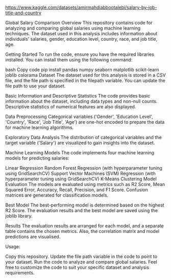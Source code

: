 https://www.kaggle.com/datasets/amirmahdiabbootalebi/salary-by-job-title-and-country

Global Salary Comparison Overview This repository contains code for analyzing and comparing global salaries using machine learning techniques. The dataset used in this analysis includes information about individuals' salaries, gender, education level, country, race, and job title, age.

Getting Started To run the code, ensure you have the required libraries installed. You can install them using the following command:

bash Copy code pip install pandas numpy seaborn matplotlib scikit-learn joblib colorama Dataset The dataset used for this analysis is stored in a CSV file, and the file path is specified in the filepath variable. You can update the file path to use your dataset.

Basic Information and Descriptive Statistics The code provides basic information about the dataset, including data types and non-null counts. Descriptive statistics of numerical features are also displayed.

Data Preprocessing Categorical variables ('Gender', 'Education Level', 'Country', 'Race', 'Job Title', 'Age') are one-hot encoded to prepare the data for machine learning algorithms.

Exploratory Data Analysis The distribution of categorical variables and the target variable ('Salary') are visualized to gain insights into the dataset.

Machine Learning Models The code implements four machine learning models for predicting salaries:

Linear Regression Random Forest Regression (with hyperparameter tuning using GridSearchCV) Support Vector Machines (SVM) Regression (with hyperparameter tuning using GridSearchCV) K-Means Clustering Model Evaluation The models are evaluated using metrics such as R2 Score, Mean Squared Error, Accuracy, Recall, Precision, and F1 Score. Confusion matrices are generated for classification models.

Best Model The best-performing model is determined based on the highest R2 Score. The evaluation results and the best model are saved using the joblib library.

Results The evaluation results are arranged for each model, and a separate table contains the chosen metrics. Also, the correlation matrix and model predictions are visualised.

Usage:

Copy this repository. Update the file path variable in the code to point to your dataset. Run the code to analyze and compare global salaries. Feel free to customize the code to suit your specific dataset and analysis requirements.
